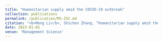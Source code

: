```yaml
---
title: "Humanitarian supply amid the COVID-19 outbreak" 
collection: publications
permalink: /publication/MS-ZSC.md
citation: "<b>Meng Li</b>, Shichen Zhang, “Humanitarian supply amid the COVID-19 outbreak,” Management Science (invited for second review; first-round decision: Reject and Resubmit)."
date: 2023-01-01
venue: 'Management Science'
---
```

